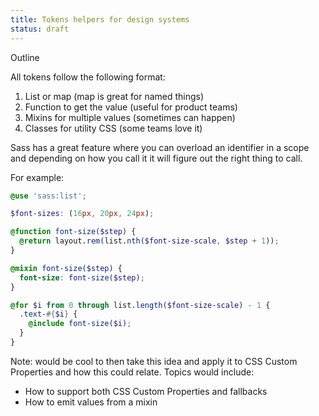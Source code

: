 ```yaml
---
title: Tokens helpers for design systems
status: draft
---
```


Outline

All tokens follow the following format:

1. List or map (map is great for named things)
2. Function to get the value (useful for product teams)
3. Mixins for multiple values (sometimes can happen)
4. Classes for utility CSS (some teams love it)

Sass has a great feature where you can overload an identifier in a scope and
depending on how you call it it will figure out the right thing to call.

For example:

```scss
@use 'sass:list';

$font-sizes: (16px, 20px, 24px);

@function font-size($step) {
  @return layout.rem(list.nth($font-size-scale, $step + 1));
}

@mixin font-size($step) {
  font-size: font-size($step);
}

@for $i from 0 through list.length($font-size-scale) - 1 {
  .text-#{$i} {
    @include font-size($i);
  }
}
```

Note: would be cool to then take this idea and apply it to CSS Custom Properties
and how this could relate. Topics would include:

- How to support both CSS Custom Properties and fallbacks
- How to emit values from a mixin
